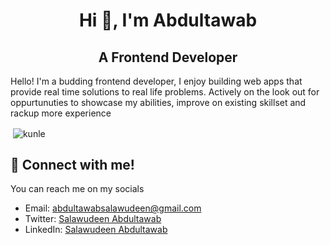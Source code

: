 <h1 align="center">Hi 👋, I'm Abdultawab</h1>
<h2 align="center"> A Frontend Developer </h2>
<p>
  Hello! I'm a budding frontend developer, I enjoy building web apps that provide real time solutions to real life problems. Actively on the look out for oppurtunuties to showcase my abilities, improve on existing skillset and rackup more experience
</p>

<p>&nbsp;<img align="center" src="https://github-readme-stats.vercel.app/api?username=deen-abdultawab&show_icons=true&locale=en&theme=synthwave" alt="kunle" /></p>

## 🔗 Connect with me!
You can reach me on my socials
- Email: [abdultawabsalawudeen@gmail.com](mailto:abdultawabsalawudeen@gmail.comm)
- Twitter: [Salawudeen Abdultawab](https://x.com/Sdeen_official)
-  LinkedIn: [Salawudeen Abdultawab](https://www.linkedin.com/in/abdtawab99/)


<!---
Deen-Abdultawab/Deen-Abdultawab is a ✨ special ✨ repository because its `README.md` (this file) appears on your GitHub profile.
You can click the Preview link to take a look at your changes.
--->
